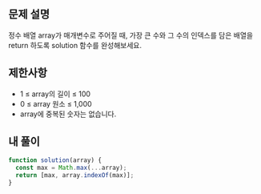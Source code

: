 ## 문제 설명

정수 배열 array가 매개변수로 주어질 때, 가장 큰 수와 그 수의 인덱스를 담은 배열을 return 하도록 solution 함수를 완성해보세요.

## 제한사항

- 1 ≤ array의 길이 ≤ 100
- 0 ≤ array 원소 ≤ 1,000
- array에 중복된 숫자는 없습니다.

## 내 풀이

```js
function solution(array) {
  const max = Math.max(...array);
  return [max, array.indexOf(max)];
}
```
